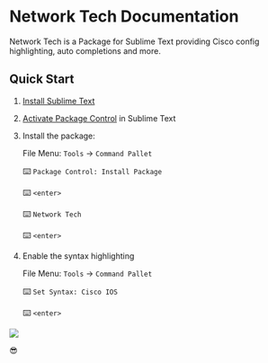 # Network Tech Documentation

Network Tech is a Package for Sublime Text providing Cisco config highlighting, auto completions and more.

## Quick Start

1. [Install Sublime Text](https://www.sublimetext.com/)

2. [Activate Package Control](https://packagecontrol.io/installation) in Sublime Text

3. Install the package:

      File Menu: `Tools` → `Command Pallet`
      
      :keyboard: `Package Control: Install Package`

      :keyboard: `<enter>`
      
      :keyboard: `Network Tech`

      :keyboard: `<enter>`

4. Enable the syntax highlighting

      File Menu: `Tools` → `Command Pallet`

      :keyboard: `Set Syntax: Cisco IOS`

      :keyboard: `<enter>`

![](/img/cisco_ios_demo.gif)

😎
